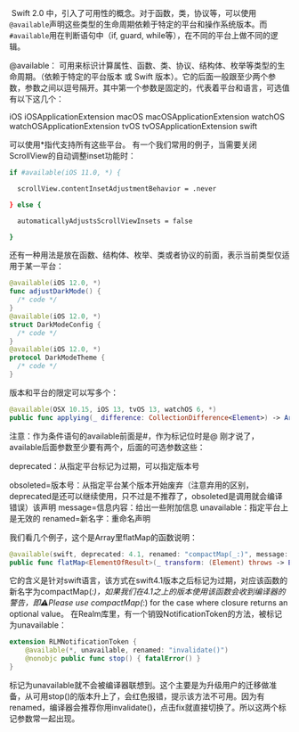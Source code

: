 ​		Swift 2.0 中，引入了可用性的概念。对于函数，类，协议等，可以使用`@available`声明这些类型的生命周期依赖于特定的平台和操作系统版本。而`#available`用在判断语句中（if, guard, while等），在不同的平台上做不同的逻辑。







@available： 可用来标识计算属性、函数、类、协议、结构体、枚举等类型的生命周期。（依赖于特定的平台版本 或 Swift 版本）。它的后面一般跟至少两个参数，参数之间以逗号隔开。其中第一个参数是固定的，代表着平台和语言，可选值有以下这几个：

iOS
iOSApplicationExtension
macOS
macOSApplicationExtension
watchOS
watchOSApplicationExtension
tvOS
tvOSApplicationExtension
swift

可以使用*指代支持所有这些平台。
有一个我们常用的例子，当需要关闭ScrollView的自动调整inset功能时：



```bash
if #available(iOS 11.0, *) {

  scrollView.contentInsetAdjustmentBehavior = .never

} else {

  automaticallyAdjustsScrollViewInsets = false

}
```

还有一种用法是放在函数、结构体、枚举、类或者协议的前面，表示当前类型仅适用于某一平台：



```swift
@available(iOS 12.0, *)
func adjustDarkMode() {
  /* code */
}
@available(iOS 12.0, *)
struct DarkModeConfig {
  /* code */
}
@available(iOS 12.0, *)
protocol DarkModeTheme {
  /* code */
}
```

版本和平台的限定可以写多个：



```swift
@available(OSX 10.15, iOS 13, tvOS 13, watchOS 6, *)
public func applying(_ difference: CollectionDifference<Element>) -> ArraySlice<Element>?
```

注意：作为条件语句的available前面是#，作为标记位时是@
刚才说了，available后面参数至少要有两个，后面的可选参数这些：

deprecated：从指定平台标记为过期，可以指定版本号

obsoleted=版本号：从指定平台某个版本开始废弃（注意弃用的区别，deprecated是还可以继续使用，只不过是不推荐了，obsoleted是调用就会编译错误）该声明
message=信息内容：给出一些附加信息
unavailable：指定平台上是无效的
renamed=新名字：重命名声明

我们看几个例子，这个是Array里flatMap的函数说明：



```swift
@available(swift, deprecated: 4.1, renamed: "compactMap(_:)", message: "Please use compactMap(_:) for the case where closure returns an optional value")
public func flatMap<ElementOfResult>(_ transform: (Element) throws -> ElementOfResult?) rethrows -> [ElementOfResult]
```

它的含义是针对swift语言，该方式在swift4.1版本之后标记为过期，对应该函数的新名字为compactMap(*:)，如果我们在4.1之上的版本使用该函数会收到编译器的警告，即⚠️Please use compactMap(*:) for the case where closure returns an optional value。
在Realm库里，有一个销毁NotificationToken的方法，被标记为unavailable：



```swift
extension RLMNotificationToken {
    @available(*, unavailable, renamed: "invalidate()")
    @nonobjc public func stop() { fatalError() }
}
```

标记为unavailable就不会被编译器联想到。这个主要是为升级用户的迁移做准备，从可用stop()的版本升上了，会红色报错，提示该方法不可用。因为有renamed，编译器会推荐你用invalidate()，点击fix就直接切换了。所以这两个标记参数常一起出现。
